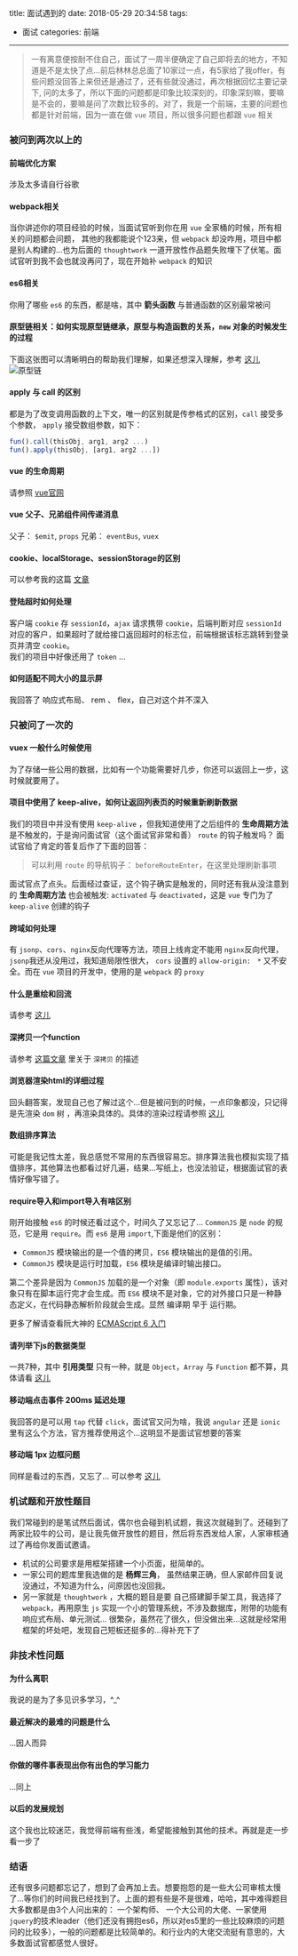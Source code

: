 title: 面试遇到的
date: 2018-05-29 20:34:58
tags: 
- 面试
categories: 前端
---
> 一有离意便按耐不住自己，面试了一周半便确定了自己即将去的地方，不知道是不是太快了点...前后林林总总面了10家过一点，有5家给了我offer，有些问题没回答上来但还是通过了，还有些就没通过，再次根据回忆主要记录下, 问的太多了，所以下面的问题都是印象比较深刻的，印象深刻嘛，要嘛是不会的，要嘛是问了次数比较多的。对了，我是一个前端，主要的问题也都是针对前端，因为一直在做 `vue` 项目，所以很多问题也都跟 `vue` 相关

### 被问到两次以上的

#### 前端优化方案
涉及太多请自行谷歌

#### webpack相关
当你讲述你的项目经验的时候，当面试官听到你在用 `vue` 全家桶的时候，所有相关的问题都会问题， 其他的我都能说个123来，但 `webpack` 却没咋用，项目中都是别人构建的...也为后面的  `thoughtwork` 一道开放性作品题失败埋下了伏笔。面试官听到我不会也就没再问了，现在开始补 `webpack` 的知识

#### es6相关
你用了哪些 `es6` 的东西，都是啥，其中 **箭头函数** 与普通函数的区别最常被问

#### 原型链相关：如何实现原型链继承，原型与构造函数的关系，`new` 对象的时候发生的过程
下面这张图可以清晰明白的帮助我们理解，如果还想深入理解，参考 [这儿](https://github.com/mqyqingfeng/Blog/issues/2)
![原型链](http://7xphbb.com1.z0.glb.clouddn.com/prototype-series.png)

#### apply 与 call 的区别
都是为了改变调用函数的上下文，唯一的区别就是传参格式的区别，`call` 接受多个参数， `apply` 接受数组参数，如下：
``` js
fun().call(thisObj, arg1, arg2 ...)
fun().apply(thisObj, [arg1, arg2 ...])
```
#### vue 的生命周期
请参照 [vue官网](https://cn.vuejs.org/v2/guide/instance.html#%E7%94%9F%E5%91%BD%E5%91%A8%E6%9C%9F%E5%9B%BE%E7%A4%BA)

#### vue 父子、兄弟组件间传递消息
父子： `$emit`, `props`
兄弟： `eventBus`, `vuex`

#### cookie、localStorage、sessionStorage的区别
可以参考我的这篇 [文章](http://jintang.github.io/2016/10/08/H5%E4%B8%ADlocalStorage%E4%B8%8EsessionStorage%E7%9A%84%E5%8C%BA%E5%88%AB/)

#### 登陆超时如何处理
客户端 `cookie` 存 `sessionId`，`ajax` 请求携带 `cookie`，后端判断对应 `sessionId` 对应的客户，如果超时了就给接口返回超时的标志位，前端根据该标志跳转到登录页并清空 `cookie`。  
我们的项目中好像还用了 `token` ...

#### 如何适配不同大小的显示屏
我回答了 响应式布局、 rem 、 flex，自己对这个并不深入

### 只被问了一次的

#### vuex 一般什么时候使用
为了存储一些公用的数据，比如有一个功能需要好几步，你还可以返回上一步，这时候就要用了。

#### 项目中使用了 keep-alive，如何让返回列表页的时候重新刷新数据
我们的项目中并没有使用 `keep-alive` ，但我知道使用了之后组件的 **生命周期方法** 是不触发的，于是询问面试官（这个面试官非常和善） `route` 的钩子触发吗？
面试官给了肯定的答复后作了下面的回答：  
> 可以利用 `route` 的导航钩子： `beforeRouteEnter`，在这里处理刷新事项

面试官点了点头。后面经过查证，这个钩子确实是触发的，同时还有我从没注意到的 **生命周期方法** 也会被触发: `activated` 与 `deactivated`，这是 `vue` 专门为了 `keep-alive` 创建的钩子

#### 跨域如何处理
有 `jsonp`、`cors`、`nginx`反向代理等方法，项目上线肯定不能用 `nginx`反向代理，`jsonp`我还从没用过，我知道局限性很大， `cors` 设置的 `allow-origin:　*` 又不安全。而在 `vue` 项目的开发中，使用的是 `webpack` 的 `proxy`

#### 什么是重绘和回流
请参考 [这儿](http://www.css88.com/archives/4996)

#### 深拷贝一个function
请参考 [这篇文章](http://jintang.github.io/2017/05/17/vue%E4%B8%AD%E9%81%87%E5%88%B0%E7%9A%84%E5%9D%91/) 里关于 `深拷贝` 的描述

#### 浏览器渲染html的详细过程
回头翻答案，发现自己也了解过这个...但是被问到的时候，一点印象都没，只记得是先渲染 `dom` 树 ，再渲染具体的。具体的渲染过程请参照 [这儿](https://juejin.im/entry/59e1d31f51882578c3411c77)

#### 数组排序算法
可能是我记性太差，我总感觉不常用的东西很容易忘。排序算法我也模拟实现了插值排序，其他算法也都看过好几遍，结果...写纸上，也没法验证，根据面试官的表情好像写错了。

#### require导入和import导入有啥区别
刚开始接触 `es6` 的时候还看过这个，时间久了又忘记了...
`CommonJS` 是 `node` 的规范，它是用 `require`。而 `es6` 是用 `import`,下面是他们的区别：

- `CommonJS` 模块输出的是一个值的拷贝，`ES6` 模块输出的是值的引用。
- `CommonJS` 模块是运行时加载，`ES6` 模块是编译时输出接口。

第二个差异是因为 `CommonJS` 加载的是一个对象（即 `module.exports` 属性），该对象只有在脚本运行完才会生成。而 `ES6` 模块不是对象，它的对外接口只是一种静态定义，在代码静态解析阶段就会生成。显然 编译期 早于 运行期。

更多了解请查看阮大神的 [ECMAScript 6 入门](http://es6.ruanyifeng.com/#docs/module-loader#ES6-%E6%A8%A1%E5%9D%97%E4%B8%8E-CommonJS-%E6%A8%A1%E5%9D%97%E7%9A%84%E5%B7%AE%E5%BC%82)

#### 请列举下js的数据类型
一共7种，其中 **引用类型** 只有一种，就是 `Object`，`Array` 与 `Function` 都不算，具体请看 [这儿](https://developer.mozilla.org/zh-CN/docs/Web/JavaScript/Guide/Grammar_and_types)

#### 移动端点击事件 200ms 延迟处理
我回答的是可以用 `tap` 代替 `click`，面试官又问为啥，我说 `angular` 还是 `ionic` 里有这么个方法，官方推荐使用这个...这明显不是面试官想要的答案

#### 移动端 1px 边框问题
同样是看过的东西，又忘了... 可以参考 [这儿](https://segmentfault.com/a/1190000011466832)

### 机试题和开放性题目
我们常碰到的是笔试然后面试，偶尔也会碰到机试题，我这次就碰到了。还碰到了两家比较牛的公司，是让我先做开放性的题目，然后将东西发给人家，人家审核通过了再给你发面试邀请。

- 机试的公司要求是用框架搭建一个小页面，挺简单的。
- 一家公司的题库里我选做的是 **杨辉三角**， 虽然结果正确，但人家邮件回复说没通过，不知道为什么，问原因也没回我。
- 另一家就是 `thoughtwork` ，大概的题目是要 自己搭建脚手架工具，我选择了 `webpack`，再用原生 `js` 实现一个小的管理系统，不涉及数据库，附带的功能有 响应式布局、单元测试... 很繁杂，虽然花了很久，但没做出来...这就是经常用框架的坏处吧，发现自己短板还挺多的...得补充下了

### 非技术性问题

#### 为什么离职
我说的是为了多见识多学习，^_^

#### 最近解决的最难的问题是什么
...因人而异

#### 你做的哪件事表现出你有出色的学习能力
...同上

#### 以后的发展规划
这个我也比较迷茫，我觉得前端有些浅，希望能接触到其他的技术。再就是走一步看一步了

### 结语
还有很多问题都忘记了，想到了会再加上去。想要抱怨的是一些大公司审核太慢了...等你们的时间我已经找到了。上面的题有些是不是很难，哈哈，其中难得题目大多数都是由3个人问出来的： 一个架构师、 一个大公司的大佬、一家使用 `jquery`的技术leader（他们还没有拥抱es6，所以对es5里的一些比较麻烦的问题问的比较多），一般的问题都是比较简单的。和行业内的大佬交流挺有意思的，大多数面试官都感觉人很好。